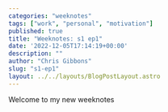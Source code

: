 ```yaml
---
categories: "weeknotes"
tags: ["work", "personal", "motivation"]
published: true
title: "Weeknotes: s1 ep1"
date: '2022-12-05T17:14:19+00:00'
description: ""
author: "Chris Gibbons"
slug: "s1-ep1"
layout: ../../layouts/BlogPostLayout.astro
---
```

Welcome to my new weeknotes
